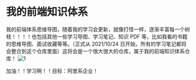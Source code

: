 # 我的前端知识体系

我的前端体系思维导图，随着我的学习会更新，就像打怪一样，逐渐丰富每一个树枝！！！！也包括其他一些学习导图、学习笔记、知识 PDF 等，比如我看的书籍的思维导图、面试收藏等等。（正式从 2021/10/24 日开始，所有的学习笔记都将会整合到这个仓库里面）这将会是一个很大很大的仓库，属于我的前端知识体系仓库！
![1](https://user-images.githubusercontent.com/50372203/135654513-b02d7b5d-f444-4e3f-81d0-f9f1e82586d2.png)

加油！！学习啊！！目标：阿里系企业！
